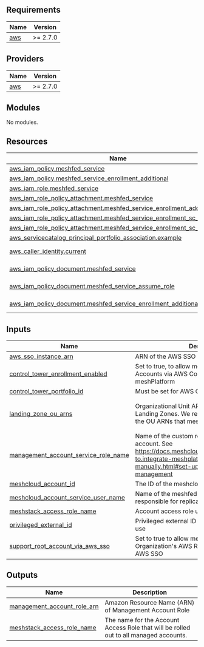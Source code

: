 <!-- BEGIN_TF_DOCS -->
## Requirements

| Name | Version |
|------|---------|
| <a name="requirement_aws"></a> [aws](#requirement\_aws) | >= 2.7.0 |

## Providers

| Name | Version |
|------|---------|
| <a name="provider_aws"></a> [aws](#provider\_aws) | >= 2.7.0 |

## Modules

No modules.

## Resources

| Name | Type |
|------|------|
| [aws_iam_policy.meshfed_service](https://registry.terraform.io/providers/hashicorp/aws/latest/docs/resources/iam_policy) | resource |
| [aws_iam_policy.meshfed_service_enrollment_additional](https://registry.terraform.io/providers/hashicorp/aws/latest/docs/resources/iam_policy) | resource |
| [aws_iam_role.meshfed_service](https://registry.terraform.io/providers/hashicorp/aws/latest/docs/resources/iam_role) | resource |
| [aws_iam_role_policy_attachment.meshfed_service](https://registry.terraform.io/providers/hashicorp/aws/latest/docs/resources/iam_role_policy_attachment) | resource |
| [aws_iam_role_policy_attachment.meshfed_service_enrollment_additional](https://registry.terraform.io/providers/hashicorp/aws/latest/docs/resources/iam_role_policy_attachment) | resource |
| [aws_iam_role_policy_attachment.meshfed_service_enrollment_sc_adm_read](https://registry.terraform.io/providers/hashicorp/aws/latest/docs/resources/iam_role_policy_attachment) | resource |
| [aws_iam_role_policy_attachment.meshfed_service_enrollment_sc_enduser](https://registry.terraform.io/providers/hashicorp/aws/latest/docs/resources/iam_role_policy_attachment) | resource |
| [aws_servicecatalog_principal_portfolio_association.example](https://registry.terraform.io/providers/hashicorp/aws/latest/docs/resources/servicecatalog_principal_portfolio_association) | resource |
| [aws_caller_identity.current](https://registry.terraform.io/providers/hashicorp/aws/latest/docs/data-sources/caller_identity) | data source |
| [aws_iam_policy_document.meshfed_service](https://registry.terraform.io/providers/hashicorp/aws/latest/docs/data-sources/iam_policy_document) | data source |
| [aws_iam_policy_document.meshfed_service_assume_role](https://registry.terraform.io/providers/hashicorp/aws/latest/docs/data-sources/iam_policy_document) | data source |
| [aws_iam_policy_document.meshfed_service_enrollment_additional](https://registry.terraform.io/providers/hashicorp/aws/latest/docs/data-sources/iam_policy_document) | data source |

## Inputs

| Name | Description | Type | Default | Required |
|------|-------------|------|---------|:--------:|
| <a name="input_aws_sso_instance_arn"></a> [aws\_sso\_instance\_arn](#input\_aws\_sso\_instance\_arn) | ARN of the AWS SSO instance to use | `string` | n/a | yes |
| <a name="input_control_tower_enrollment_enabled"></a> [control\_tower\_enrollment\_enabled](#input\_control\_tower\_enrollment\_enabled) | Set to true, to allow meshStack to enroll Accounts via AWS Control Tower for the meshPlatform | `bool` | `false` | no |
| <a name="input_control_tower_portfolio_id"></a> [control\_tower\_portfolio\_id](#input\_control\_tower\_portfolio\_id) | Must be set for AWS Control Tower | `string` | `""` | no |
| <a name="input_landing_zone_ou_arns"></a> [landing\_zone\_ou\_arns](#input\_landing\_zone\_ou\_arns) | Organizational Unit ARNs that are used in Landing Zones. We recommend to explicitly list the OU ARNs that meshStack should manage. | `list(string)` | <pre>[<br>  "arn:aws:organizations::*:ou/o-*/ou-*"<br>]</pre> | no |
| <a name="input_management_account_service_role_name"></a> [management\_account\_service\_role\_name](#input\_management\_account\_service\_role\_name) | Name of the custom role in the management account. See https://docs.meshcloud.io/docs/meshstack.how-to.integrate-meshplatform-aws-manually.html#set-up-aws-account-2-management | `string` | `"MeshfedServiceRole"` | no |
| <a name="input_meshcloud_account_id"></a> [meshcloud\_account\_id](#input\_meshcloud\_account\_id) | The ID of the meshcloud AWS Account | `string` | n/a | yes |
| <a name="input_meshcloud_account_service_user_name"></a> [meshcloud\_account\_service\_user\_name](#input\_meshcloud\_account\_service\_user\_name) | Name of the meshfed-service user. This user is responsible for replication. | `string` | `"meshfed-service-user"` | no |
| <a name="input_meshstack_access_role_name"></a> [meshstack\_access\_role\_name](#input\_meshstack\_access\_role\_name) | Account access role used by meshfed-service. | `string` | `"MeshstackAccountAccessRole"` | no |
| <a name="input_privileged_external_id"></a> [privileged\_external\_id](#input\_privileged\_external\_id) | Privileged external ID for the meshfed-service to use | `string` | n/a | yes |
| <a name="input_support_root_account_via_aws_sso"></a> [support\_root\_account\_via\_aws\_sso](#input\_support\_root\_account\_via\_aws\_sso) | Set to true to allow meshStack to manage the Organization's AWS Root account's access via AWS SSO | `bool` | `false` | no |

## Outputs

| Name | Description |
|------|-------------|
| <a name="output_management_account_role_arn"></a> [management\_account\_role\_arn](#output\_management\_account\_role\_arn) | Amazon Resource Name (ARN) of Management Account Role |
| <a name="output_meshstack_access_role_name"></a> [meshstack\_access\_role\_name](#output\_meshstack\_access\_role\_name) | The name for the Account Access Role that will be rolled out to all managed accounts. |
<!-- END_TF_DOCS -->